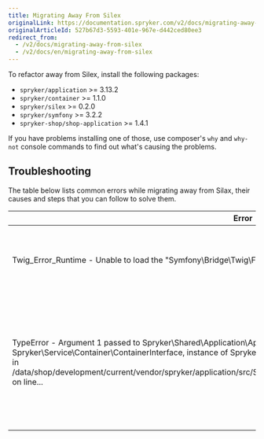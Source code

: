 ```yaml
---
title: Migrating Away From Silex
originalLink: https://documentation.spryker.com/v2/docs/migrating-away-from-silex
originalArticleId: 527b67d3-5593-401e-967e-d442ced80ee3
redirect_from:
  - /v2/docs/migrating-away-from-silex
  - /v2/docs/en/migrating-away-from-silex
---
```


To refactor away from Silex, install the following packages:

* `spryker/application` >= 3.13.2
* `spryker/container` >= 1.1.0
* `spryker/silex` >= 0.2.0
* `spryker/symfony` >= 3.2.2
* `spryker-shop/shop-application` >= 1.4.1

If you have problems installing one of those, use composer's `why` and `why-not` console commands to find out what's causing the problems.

## Troubleshooting
The table below lists common errors while migrating away from Silax, their causes and steps that you can follow to solve them.

| Error | Cause | Solution |
| --- | --- | --- |
| Twig_Error_Runtime - Unable to load the "Symfony\Bridge\Twig\Form\TwigRenderer" runtime in "@..." at line ... | This error happens when the `Symfony/Twig-bridge` below version 3.4 is installed. | Update `spyker/symfony` to >= 3.2.2 | 
|TypeError - Argument 1 passed to Spryker\Shared\Application\Application::__construct() must be an instance of Spryker\Service\Container\ContainerInterface, instance of Spryker\Shared\Kernel\Communication\Application given, called in /data/shop/development/current/vendor/spryker/application/src/Spryker/Zed/Application/Communication/ZedBootstrap.php on line... | This error is caused by a mismatch of the installed Spryker modules and 3rd party packages | <ol><li>Remove the following packages from your `composer.json` if you have them there:<ul><li>`spryker/pimple`</li><li>`silex/silex`</li><li>`pimple/pimple`</li></ul></li><li>Run `composer update`</li></ol> |
